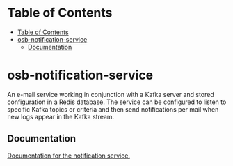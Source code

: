 # Table of Contents

- [Table of Contents](#table-of-contents)
- [osb-notification-service](#osb-notification-service)
  - [Documentation](#documentation)

# osb-notification-service

An e-mail service working in conjunction with a Kafka server and stored configuration in a Redis database. The service can be configured to listen to specific Kafka topics or criteria and then send notifications per mail when new logs appear in the Kafka stream.

## Documentation

[Documentation for the notification service.](./osb-backup-notification-service/src/main/documentation/osb-notification-service-documentation.md)